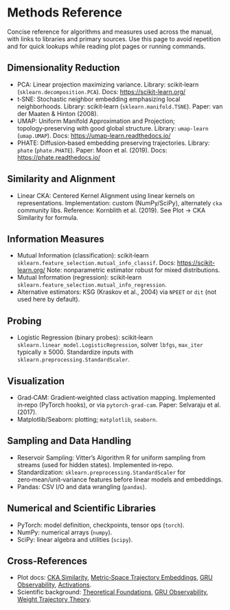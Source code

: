 # Methods Reference

Concise reference for algorithms and measures used across the manual, with links to libraries and primary sources. Use this page to avoid repetition and for quick lookups while reading plot pages or running commands.

## Dimensionality Reduction

- PCA: Linear projection maximizing variance. Library: scikit‑learn (`sklearn.decomposition.PCA`). Docs: https://scikit-learn.org/
- t‑SNE: Stochastic neighbor embedding emphasizing local neighborhoods. Library: scikit‑learn (`sklearn.manifold.TSNE`). Paper: van der Maaten & Hinton (2008).
- UMAP: Uniform Manifold Approximation and Projection; topology‑preserving with good global structure. Library: `umap-learn` (`umap.UMAP`). Docs: https://umap-learn.readthedocs.io/
- PHATE: Diffusion‑based embedding preserving trajectories. Library: `phate` (`phate.PHATE`). Paper: Moon et al. (2019). Docs: https://phate.readthedocs.io/

## Similarity and Alignment

- Linear CKA: Centered Kernel Alignment using linear kernels on representations. Implementation: custom (NumPy/SciPy), alternately `cka` community libs. Reference: Kornblith et al. (2019). See Plot → CKA Similarity for formula.

## Information Measures

- Mutual Information (classification): scikit‑learn `sklearn.feature_selection.mutual_info_classif`. Docs: https://scikit-learn.org/ Note: nonparametric estimator robust for mixed distributions.
- Mutual Information (regression): scikit‑learn `sklearn.feature_selection.mutual_info_regression`.
- Alternative estimators: KSG (Kraskov et al., 2004) via `NPEET` or `dit` (not used here by default).

## Probing

- Logistic Regression (binary probes): scikit‑learn `sklearn.linear_model.LogisticRegression`, solver `lbfgs`, `max_iter` typically ≥ 5000. Standardize inputs with `sklearn.preprocessing.StandardScaler`.

## Visualization

- Grad‑CAM: Gradient‑weighted class activation mapping. Implemented in‑repo (PyTorch hooks), or via `pytorch-grad-cam`. Paper: Selvaraju et al. (2017).
- Matplotlib/Seaborn: plotting; `matplotlib`, `seaborn`.

## Sampling and Data Handling

- Reservoir Sampling: Vitter’s Algorithm R for uniform sampling from streams (used for hidden states). Implemented in‑repo.
- Standardization: `sklearn.preprocessing.StandardScaler` for zero‑mean/unit‑variance features before linear models and embeddings.
- Pandas: CSV I/O and data wrangling (`pandas`).

## Numerical and Scientific Libraries

- PyTorch: model definition, checkpoints, tensor ops (`torch`).
- NumPy: numerical arrays (`numpy`).
- SciPy: linear algebra and utilities (`scipy`).

## Cross‑References

- Plot docs: [CKA Similarity](../manual/plots/cka.md), [Metric‑Space Trajectory Embeddings](../manual/plots/trajectory_metric_space.md), [GRU Observability](../manual/plots/gru_observability.md), [Activations](../manual/plots/activations.md).
- Scientific background: [Theoretical Foundations](../scientific/theoretical_foundations.md), [GRU Observability](../scientific/gru_observability_literature.md), [Weight Trajectory Theory](../scientific/weight_embeddings_theory.md).
